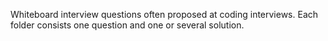Whiteboard interview questions often proposed at coding interviews.
Each folder consists one question and one or several solution.